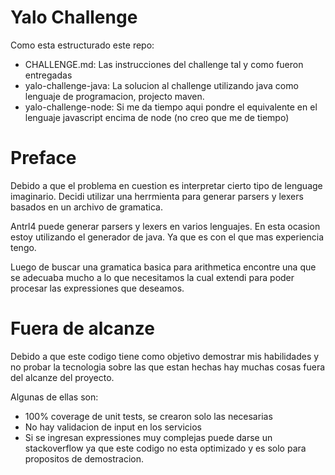 # Yalo Challenge

Como esta estructurado este repo:
- CHALLENGE.md: Las instrucciones del challenge tal y como fueron entregadas
- yalo-challenge-java: La solucion al challenge utilizando java como lenguaje de programacion, projecto maven.
- yalo-challenge-node: Si me da tiempo aqui pondre el equivalente en el lenguaje javascript encima de node (no creo que me de tiempo)

# Preface

Debido a que el problema en cuestion es interpretar cierto tipo de lenguage imaginario. Decidi utilizar una herrmienta para generar parsers y lexers basados en un archivo de gramatica.

Antrl4 puede generar parsers y lexers en varios lenguajes. En esta ocasion estoy utilizando el generador de java. Ya que es con el que mas experiencia tengo.

Luego de buscar una gramatica basica para arithmetica encontre una que se adecuaba mucho a lo que necesitamos la cual extendi para poder procesar las expressiones que deseamos.

# Fuera de alcanze

Debido a que este codigo tiene como objetivo demostrar mis habilidades y no probar la tecnologia sobre las que estan hechas hay muchas cosas fuera del alcanze del proyecto.

Algunas de ellas son:
- 100% coverage de unit tests, se crearon solo las necesarias
- No hay validacion de input en los servicios
- Si se ingresan expressiones muy complejas puede darse un stackoverflow ya que este codigo no esta optimizado y es solo para propositos de demostracion.






